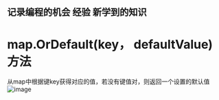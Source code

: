 ## 记录编程的机会 经验 新学到的知识
# map.OrDefault(key， defaultValue)方法
  从map中根据键key获得对应的值，若没有键值对，则返回一个设置的默认值
  ![image](https://user-images.githubusercontent.com/60838780/112315615-42243280-8ce5-11eb-9d49-b3a981369329.png)
